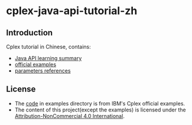 # cplex-java-api-tutorial-zh

## Introduction
Cplex tutorial in Chinese, contains:
* [Java API learning summary](Cplex-Java-API.md)
* [official examples](examples)
* [parameters references](Cplex-Parameters-Reference.pdf)


## License
* The [code](examples) in examples directory is from IBM's Cplex official examples.
* The content of this project(except the examples) is licensed under the [Attribution-NonCommercial 4.0 International](https://creativecommons.org/licenses/by-nc/4.0/).

